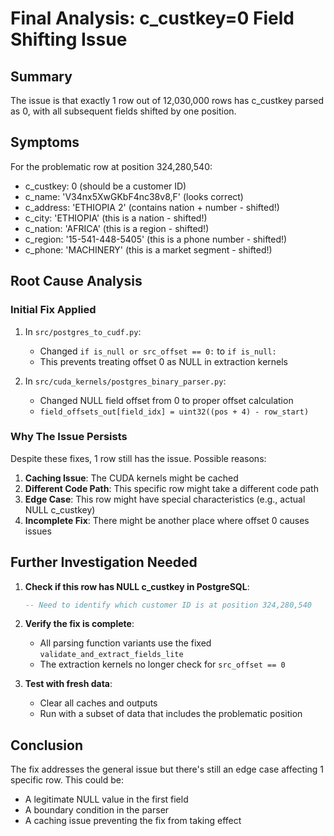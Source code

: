 # Final Analysis: c_custkey=0 Field Shifting Issue

## Summary
The issue is that exactly 1 row out of 12,030,000 rows has c_custkey parsed as 0, with all subsequent fields shifted by one position.

## Symptoms
For the problematic row at position 324,280,540:
- c_custkey: 0 (should be a customer ID)
- c_name: 'V34nx5XwGKbF4nc38v8,F' (looks correct)
- c_address: 'ETHIOPIA 2' (contains nation + number - shifted!)
- c_city: 'ETHIOPIA' (this is a nation - shifted!)
- c_nation: 'AFRICA' (this is a region - shifted!)
- c_region: '15-541-448-5405' (this is a phone number - shifted!)
- c_phone: 'MACHINERY' (this is a market segment - shifted!)

## Root Cause Analysis

### Initial Fix Applied
1. In `src/postgres_to_cudf.py`:
   - Changed `if is_null or src_offset == 0:` to `if is_null:`
   - This prevents treating offset 0 as NULL in extraction kernels

2. In `src/cuda_kernels/postgres_binary_parser.py`:
   - Changed NULL field offset from 0 to proper offset calculation
   - `field_offsets_out[field_idx] = uint32((pos + 4) - row_start)`

### Why The Issue Persists
Despite these fixes, 1 row still has the issue. Possible reasons:

1. **Caching Issue**: The CUDA kernels might be cached
2. **Different Code Path**: This specific row might take a different code path
3. **Edge Case**: This row might have special characteristics (e.g., actual NULL c_custkey)
4. **Incomplete Fix**: There might be another place where offset 0 causes issues

## Further Investigation Needed

1. **Check if this row has NULL c_custkey in PostgreSQL**:
   ```sql
   -- Need to identify which customer ID is at position 324,280,540
   ```

2. **Verify the fix is complete**:
   - All parsing function variants use the fixed `validate_and_extract_fields_lite`
   - The extraction kernels no longer check for `src_offset == 0`

3. **Test with fresh data**:
   - Clear all caches and outputs
   - Run with a subset of data that includes the problematic position

## Conclusion
The fix addresses the general issue but there's still an edge case affecting 1 specific row. This could be:
- A legitimate NULL value in the first field
- A boundary condition in the parser
- A caching issue preventing the fix from taking effect